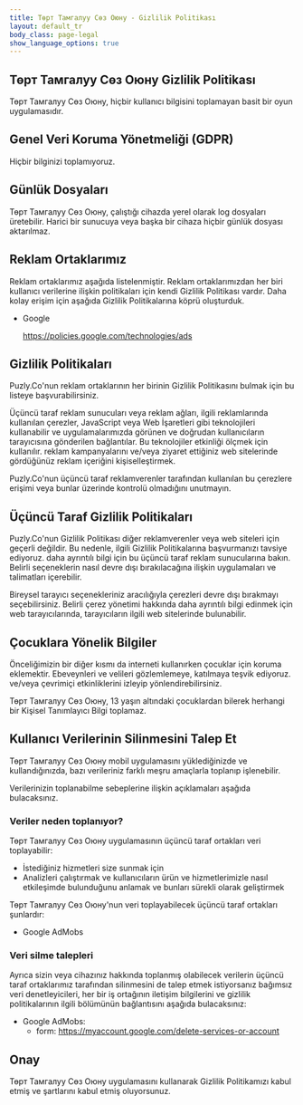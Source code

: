 ```yaml
---
title: Төрт Тамгалуу Сөз Оюну - Gizlilik Politikası
layout: default_tr
body_class: page-legal
show_language_options: true
---
```



<section class="section section-legal">

<h1>Төрт Тамгалуу Сөз Оюну Gizlilik Politikası</h1>

<p>Төрт Тамгалуу Сөз Оюну, hiçbir kullanıcı bilgisini toplamayan basit bir oyun uygulamasıdır.</p>


<h2>Genel Veri Koruma Yönetmeliği (GDPR)</h2>
<p>Hiçbir bilginizi toplamıyoruz.</p>


<h2>Günlük Dosyaları</h2>

<p>Төрт Тамгалуу Сөз Оюну, çalıştığı cihazda yerel olarak log dosyaları üretebilir. Harici bir sunucuya veya başka bir cihaza hiçbir günlük dosyası aktarılmaz.</p>


<h2>Reklam Ortaklarımız</h2>

<p>Reklam ortaklarımız aşağıda listelenmiştir. Reklam ortaklarımızdan her biri kullanıcı verilerine ilişkin politikaları için kendi Gizlilik Politikası vardır. 
Daha kolay erişim için aşağıda Gizlilik Politikalarına köprü oluşturduk.</p>

<ul>
     <li>
         <p>Google</p>
         <p><a href="https://policies.google.com/technologies/ads">https://policies.google.com/technologies/ads</a></p>
     </li>
</ul>


<h2>Gizlilik Politikaları</h2>

<P>Puzly.Co'nun reklam ortaklarının her birinin Gizlilik Politikasını bulmak için bu listeye başvurabilirsiniz.</p>

<p>Üçüncü taraf reklam sunucuları veya reklam ağları, ilgili reklamlarında kullanılan çerezler, JavaScript veya Web İşaretleri gibi teknolojileri kullanabilir
     ve uygulamalarımızda görünen ve doğrudan kullanıcıların tarayıcısına gönderilen bağlantılar. Bu teknolojiler etkinliği ölçmek için kullanılır.
     reklam kampanyalarını ve/veya ziyaret ettiğiniz web sitelerinde gördüğünüz reklam içeriğini kişiselleştirmek.</p>

<p>Puzly.Co'nun üçüncü taraf reklamverenler tarafından kullanılan bu çerezlere erişimi veya bunlar üzerinde kontrolü olmadığını unutmayın.</p>


<h2>Üçüncü Taraf Gizlilik Politikaları</h2>

<p>Puzly.Co'nun Gizlilik Politikası diğer reklamverenler veya web siteleri için geçerli değildir. Bu nedenle, ilgili Gizlilik Politikalarına başvurmanızı tavsiye ediyoruz.
     daha ayrıntılı bilgi için bu üçüncü taraf reklam sunucularına bakın. Belirli seçeneklerin nasıl devre dışı bırakılacağına ilişkin uygulamaları ve talimatları içerebilir.</p>

<p>Bireysel tarayıcı seçenekleriniz aracılığıyla çerezleri devre dışı bırakmayı seçebilirsiniz. Belirli çerez yönetimi hakkında daha ayrıntılı bilgi edinmek için
     web tarayıcılarında, tarayıcıların ilgili web sitelerinde bulunabilir.</p>


<h2>Çocuklara Yönelik Bilgiler</h2>

<p>Önceliğimizin bir diğer kısmı da interneti kullanırken çocuklar için koruma eklemektir. Ebeveynleri ve velileri gözlemlemeye, katılmaya teşvik ediyoruz.
     ve/veya çevrimiçi etkinliklerini izleyip yönlendirebilirsiniz.</p>

<p>Төрт Тамгалуу Сөз Оюну, 13 yaşın altındaki çocuklardan bilerek herhangi bir Kişisel Tanımlayıcı Bilgi toplamaz.</p>


<h2>Kullanıcı Verilerinin Silinmesini Talep Et</h2>

<p>Төрт Тамгалуу Сөз Оюну mobil uygulamasını yüklediğinizde ve kullandığınızda, bazı verileriniz farklı meşru amaçlarla toplanıp işlenebilir.</p>

<p>Verilerinizin toplanabilme sebeplerine ilişkin açıklamaları aşağıda bulacaksınız.</p>

<h3>Veriler neden toplanıyor?</h3>

<p>Төрт Тамгалуу Сөз Оюну uygulamasının üçüncü taraf ortakları veri toplayabilir:</p>

<ul>
     <li>İstediğiniz hizmetleri size sunmak için</li>
     <li>Analizleri çalıştırmak ve kullanıcıların ürün ve hizmetlerimizle nasıl etkileşimde bulunduğunu anlamak ve bunları sürekli olarak geliştirmek</li>
</ul>

<p>Төрт Тамгалуу Сөз Оюну'nun veri toplayabilecek üçüncü taraf ortakları şunlardır:</p>

<ul>
     <li>Google AdMobs</li>
</ul>

<h3>Veri silme talepleri</h3>

<p>Ayrıca sizin veya cihazınız hakkında toplanmış olabilecek verilerin üçüncü taraf ortaklarımız tarafından silinmesini de talep etmek istiyorsanız
     bağımsız veri denetleyicileri, her bir iş ortağının iletişim bilgilerini ve gizlilik politikalarının ilgili bölümünün bağlantısını aşağıda bulacaksınız:</p>

<ul>
     <li>Google AdMobs:
         <ul>
             <li>form: <a href="https://myaccount.google.com/delete-services-or-account">https://myaccount.google.com/delete-services-or-account</a></li>
         </ul>
     </li>
</ul>


<h2>Onay</h2>

<p>Төрт Тамгалуу Сөз Оюну uygulamasını kullanarak Gizlilik Politikamızı kabul etmiş ve şartlarını kabul etmiş oluyorsunuz.</p>


